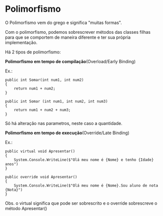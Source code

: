 # Polimorfismo

O Polimorfismo vem do grego e significa "muitas formas".

Com o polimorfismo, podemos sobrescrever métodos das classes filhas para que se comportem de maneira diferente e ter sua própria implementação.

Há 2 tipos de polimorfismo:

**Polimorfismo em tempo de compilação**(Overload/Early Binding)

Ex.:

    public int Somar(int num1, int num2)
    {
        return num1 + num2;
    }

    public int Somar (int num1, int num2, int num3)
    {
        return num1 + num2 + num3;
    }

Só há alteração nas parametros, neste caso a quantidade.

**Polimorfismo em tempo de execução**(Override/Late Binding)

Ex.:

    public virtual void Apresentar()
    {
        System.Console.WriteLine($"Olá meu nome é {Nome} e tenho {Idade} anos")
    }
    
    public override void Apresentar()
    {
        System.Console.WriteLine($"Olá meu nome é {Nome}.Sou aluno de nota {Nota}")
    }
Obs. o virtual significa que pode ser sobrescrito e o override sobrescreve o método Apresentar()
